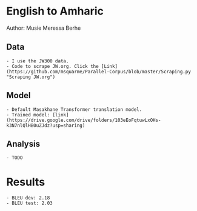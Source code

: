 # English to Amharic

Author: Musie Meressa Berhe

## Data

	- I use the JW300 data.
	- Code to scrape JW.org. Click the [Link](https://github.com/msquarme/Parallel-Corpus/blob/master/Scraping.py "Scraping JW.org") 

## Model

	- Default Masakhane Transformer translation model.
	- Trained model: [link](https://drive.google.com/drive/folders/103eEoFqtuwLxOHs-k3N7nlQlHB0uZJdz?usp=sharing)

## Analysis

	- TODO
# Results
	- BLEU dev: 2.18
	- BLEU test: 2.03
